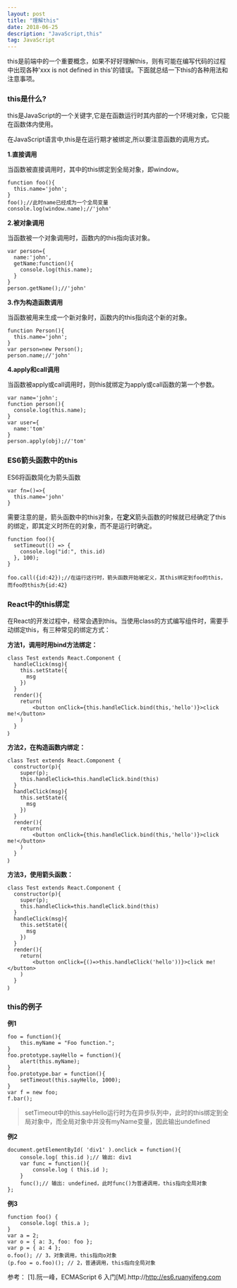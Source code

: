 ```yaml
---
layout: post
title: "理解this"
date: 2018-06-25 
description: "JavaScript,this"
tag: JavaScript
---   
```


this是前端中的一个重要概念，如果不好好理解this，则有可能在编写代码的过程中出现各种'xxx is not defined in this'的错误。下面就总结一下this的各种用法和注意事项。

### this是什么?

this是JavaScript的一个关键字,它是在函数运行时其内部的一个环境对象，它只能在函数体内使用。

在JavaScript语言中,this是在运行期才被绑定,所以要注意函数的调用方式。

**1.直接调用**

当函数被直接调用时，其中的this绑定到全局对象，即window。

	function foo(){
	  this.name='john';
	}
	foo();//此时name已经成为一个全局变量
	console.log(window.name);//'john'

**2.被对象调用**

当函数被一个对象调用时，函数内的this指向该对象。

	var person={
	  name:'john',
	  getName:function(){
		console.log(this.name);
	  }
	}
	person.getName();//'john'

**3.作为构造函数调用**

当函数被用来生成一个新对象时，函数内的this指向这个新的对象。

	function Person(){
	  this.name='john';
	}
	var person=new Person();
	person.name;//'john'

**4.apply和call调用**

当函数被apply或call调用时，则this就绑定为apply或call函数的第一个参数。

	var name='john';
	function person(){
	  console.log(this.name);
	}
	var user={
	  name:'tom'
	}
	person.apply(obj);//'tom'

### ES6箭头函数中的this

ES6将函数简化为箭头函数

	var fn=()=>{
	  this.name='john'
	}

需要注意的是，箭头函数中的this对象，在**定义**箭头函数的时候就已经确定了this的绑定，即其定义时所在的对象，而不是运行时确定。

	function foo(){
	  setTimeout(() => {
	    console.log("id:", this.id)
	  }, 100);
	}
	
	foo.call({id:42});//在运行这行时，箭头函数开始被定义，其this绑定到foo的this，而foo的this为{id:42}

### React中的this绑定

在React的开发过程中，经常会遇到this。当使用class的方式编写组件时，需要手动绑定this，有三种常见的绑定方式：

**方法1，调用时用bind方法绑定：**

	class Test extends React.Component {
	  handleClick(msg){
		this.setState({
		  msg
		})
	  }
	  render(){
		return(
			<button onClick={this.handleClick.bind(this,'hello')}>click me!</button>
		)
	  }
	｝

**方法2，在构造函数内绑定：**


	class Test extends React.Component {
	  constructor(p){
		super(p);
		this.handleClick=this.handleClick.bind(this)
	  }
	  handleClick(msg){
		this.setState({
		  msg
		})
	  }
	  render(){
		return(
			<button onClick={this.handleClick.bind(this,'hello')}>click me!</button>
		)
	  }
	｝

**方法3，使用箭头函数：**

	class Test extends React.Component {
	  constructor(p){
		super(p);
		this.handleClick=this.handleClick.bind(this)
	  }
	  handleClick(msg){
		this.setState({
		  msg
		})
	  }
	  render(){
		return(
			<button onClick={()=>this.handleClick('hello'))}>click me!</button>
		)
	  }
	｝

### this的例子
**例1**

	foo = function(){
	    this.myName = "Foo function.";
	}
	foo.prototype.sayHello = function(){
	    alert(this.myName);
	}
	foo.prototype.bar = function(){
	    setTimeout(this.sayHello, 1000);
	}
	var f = new foo;
	f.bar();

>setTimeout中的this.sayHello运行时为在异步队列中，此时的this绑定到全局对象中，而全局对象中并没有myName变量，因此输出undefined

**例2**

	document.getElementById( 'div1' ).onclick = function(){
	    console.log( this.id );// 输出: div1
	    var func = function(){ 
	        console.log ( this.id );
	    } 
	    func();// 输出: undefined，此时func()为普通调用，this指向全局对象
	}; 

**例3**

	function foo() {
	    console.log( this.a );
	}
	var a = 2;
	var o = { a: 3, foo: foo };
	var p = { a: 4 };
	o.foo(); // 3，对象调用，this指向o对象
	(p.foo = o.foo)(); // 2，普通调用，this指向全局对象



参考：
[1].阮一峰，ECMAScript 6 入门[M].http://http://es6.ruanyifeng.com
